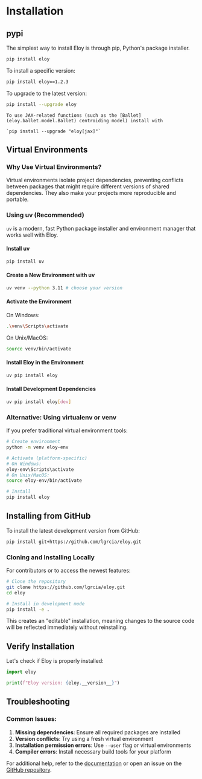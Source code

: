 # Installation

## pypi

The simplest way to install Eloy is through pip, Python's package installer.

```bash
pip install eloy
```

To install a specific version:

```bash
pip install eloy==1.2.3
```

To upgrade to the latest version:

```bash
pip install --upgrade eloy
```

```{important}
To use JAX-related functions (such as the [Ballet](eloy.ballet.model.Ballet) centroiding model) install with 

`pip install --upgrade "eloy[jax]"`

```


## Virtual Environments

### Why Use Virtual Environments?

Virtual environments isolate project dependencies, preventing conflicts between packages that might require different versions of shared dependencies. They also make your projects more reproducible and portable.

### Using uv (Recommended)

`uv` is a modern, fast Python package installer and environment manager that works well with Eloy.

#### Install uv
```bash
pip install uv
```

#### Create a New Environment with uv
```bash
uv venv --python 3.11 # choose your version
```

#### Activate the Environment

On Windows:
```bash
.\venv\Scripts\activate
```

On Unix/MacOS:
```bash
source venv/bin/activate
```

#### Install Eloy in the Environment
```bash
uv pip install eloy
```

#### Install Development Dependencies
```bash
uv pip install eloy[dev]
```

### Alternative: Using virtualenv or venv

If you prefer traditional virtual environment tools:

```bash
# Create environment
python -m venv eloy-env

# Activate (platform-specific)
# On Windows:
eloy-env\Scripts\activate
# On Unix/MacOS:
source eloy-env/bin/activate

# Install
pip install eloy
```

## Installing from GitHub

To install the latest development version from GitHub:

```bash
pip install git+https://github.com/lgrcia/eloy.git
```

### Cloning and Installing Locally

For contributors or to access the newest features:

```bash
# Clone the repository
git clone https://github.com/lgrcia/eloy.git
cd eloy

# Install in development mode
pip install -e .
```

This creates an "editable" installation, meaning changes to the source code will be reflected immediately without reinstalling.

## Verify Installation

Let's check if Eloy is properly installed:

```python
import eloy

print(f"Eloy version: {eloy.__version__}")
```
## Troubleshooting

### Common Issues:

1. **Missing dependencies**: Ensure all required packages are installed
2. **Version conflicts**: Try using a fresh virtual environment
3. **Installation permission errors**: Use `--user` flag or virtual environments
4. **Compiler errors**: Install necessary build tools for your platform

For additional help, refer to the [documentation](https://eloy.readthedocs.io/) or open an issue on the [GitHub repository](https://github.com/lgrcia/eloy/issues).